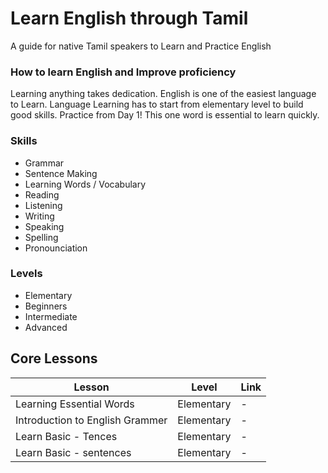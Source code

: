 # Learn English through Tamil
A guide for native Tamil speakers to Learn and Practice English

### How to learn English and Improve proficiency
Learning anything takes dedication. English is one of the easiest language to Learn. Language Learning has to start from elementary level to build good skills. Practice from Day 1! This one word is essential to learn quickly.

### Skills
- Grammar
- Sentence Making
- Learning Words / Vocabulary
- Reading
- Listening
- Writing
- Speaking
- Spelling
- Pronounciation

### Levels
- Elementary
- Beginners
- Intermediate
- Advanced

## Core Lessons

| Lesson | Level | Link |
| ---------- | -------  | ---------------- |
| Learning Essential Words | Elementary | - |
| Introduction to English Grammer | Elementary | - |
| Learn Basic - Tences | Elementary | - |
| Learn Basic - sentences | Elementary | - |
